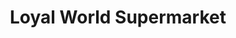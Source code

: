 ---
title: "Loyal World Supermarket"
url: /bengaluru/loyal-world-supermarket-2/
shop: supermarket
---